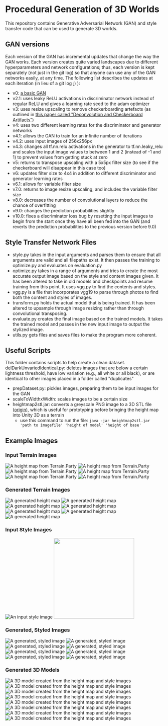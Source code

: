 # Procedural Generation of 3D Worlds
This repository contains Generative Adversarial Network (GAN) and style transfer code that can be used to generate 3D worlds.

## GAN versions
Each version of the GAN has incremental updates that change the way the GAN works. Each version creates quite varied landscapes due to different hyperparameters and network configurations; thus, each version is kept separately (not just in the git log) so that anyone can use any of the GAN networks easily, at any time. The following list describes the updates at each iteration (in lieu of a git log ;) ):
* v0: [a basic GAN](https://github.com/uclaacmai/Generative-Adversarial-Network-Tutorial)
* v2.1: uses leaky ReLU activations in discriminator network instead of regular ReLU and gives a learning rate seed to the adam optimizer
* v3: uses resize upscaling to remove checkerboarding artefacts (as outlined in [this paper called "Deconvolution and Checkerboard Artifacts"](https://distill.pub/2016/deconv-checkerboard/))
* v4: uses two different learning rates for the discriminator and generator networks
* v4.1: allows the GAN to train for an infinite number of iterations
* v4.2: uses input images of 256x256px
* v4.3: changes all tf.nn.relu activations in the generator to tf.nn.leaky_relu and scales the input image values to between 1 and 2 (instead of -1 and 1) to prevent values from getting stuck at zero
* v5: returns to transpose upscaling with a 5x5px filter size (to see if the checkerboard will disappear in this case too)
* v6: updates filter size to 4x4 in addition to different discriminator and generator learning rates
* v6.1: allows for variable filter size
* v7.0: returns to image resize upscaling, and includes the variable filter size
* v8.0: decreases the number of convolutional layers to reduce the chance of overfitting
* v9.0: changes the prediction probabilities slightly
* v10.0: fixes a discriminator loss bug by resetting the input images to begin from the start once they have all been fed into the GAN (and reverts the prediction probabilities to the previous version before 9.0)

## Style Transfer Network Files
* style.py takes in the input arguments and parses them to ensure that all arguments are valid and all filepaths exist. It then passes the training to optimize.py and evaluates on evaluation.py
* optimize.py takes in a range of arguments and tries to create the most accurate output image based on the style and content images given. It has been altered to take in old models and checkpoints and resume training from this point. It uses vgg.py to find the contents and styles.
* vgg.py is a file that incorporates vgg19 to parse through photos to find both the content and styles of images. 
* transform.py holds the actual model that is being trained. It has been altered to upsample through image resizing rather than through convolutional transposing. 
* evaluate.py creates the final image based on the trained models. It takes the trained model and passes in the new input image to output the stylized image. 
* utils.py gets files and saves files to make the program more coherent. 

## Useful Scripts
This folder contains scripts to help create a clean dataset.
delDarkUnvariedIdentical.py: deletes images that are below a certain lightness threshold, have low variation (e.g., all white or all black), or are identical to other images placed in a folder called "duplicates"
* prepDataset.py: pickles images, preparing them to be input images for the GAN
* scaleToWidthxWidth: scales images to be a certain size
* heightmap2stl.jar: converts a greyscale PNG image to a 3D STL file ([origin](http://www.instructables.com/id/Converting-Map-Height-Data-Into-3D-Tiles/)), which is useful for prototyping before bringing the height map into Unity 3D as a terrain
  * use this command to run the file:
  ```java -jar heightmap2stl.jar 'path to imagefile' 'height of model' 'height of base'```

## Example Images
### Input Terrain Images
![A height map from Terrain.Party](/example_images/input_terrain/1.png)
![A height map from Terrain.Party](/example_images/input_terrain/2.png)
![A height map from Terrain.Party](/example_images/input_terrain/3.png)
![A height map from Terrain.Party](/example_images/input_terrain/4.png)
![A height map from Terrain.Party](/example_images/input_terrain/5.png)
![A height map from Terrain.Party](/example_images/input_terrain/6.png)

### Generated Terrain Images
![A generated height map](/example_images/generated_terrain/1.png)
![A generated height map](/example_images/generated_terrain/2.png)
![A generated height map](/example_images/generated_terrain/3.png)
![A generated height map](/example_images/generated_terrain/4.png)
![A generated height map](/example_images/generated_terrain/5.png)
![A generated height map](/example_images/generated_terrain/Almost_Rivers.png)
![A generated height map](/example_images/generated_terrain/checkerboarded.png)

### Input Style Images
![An input style image](/example_images/style_images/himalay.jpg)
<img src = "/example_images/style_images/AS-Salt-Glaciers.jpg" height="256px" width="256px">

### Generated, Styled Images
![A generated, styled image](/example_images/generated_styled/1.png)
![A generated, styled image](/example_images/generated_styled/1_him.png)
![A generated, styled image](/example_images/generated_styled/1_style.png)
![A generated, styled image](/example_images/generated_styled/2_style.png)
![A generated, styled image](/example_images/generated_styled/3_rain_princess.png)
![A generated, styled image](/example_images/generated_styled/4.png)
![A generated, styled image](/example_images/generated_styled/Almost_Rivers.png)
![A generated, styled image](/example_images/generated_styled/generated_140.0_2.png)

### Generated 3D Models
![A 3D model created from the height map and style images](/example_images/3D_views/1_3D_styled.PNG)
![A 3D model created from the height map and style images](/example_images/3D_views/2_3D_styled.PNG)
![A 3D model created from the height map and style images](/example_images/3D_views/3_3D_styled.PNG)
![A 3D model created from the height map and style images](/example_images/3D_views/4_3D_styled.PNG)
![A 3D model created from the height map and style images](/example_images/3D_views/5_3D_styled.PNG)
![A 3D model created from the height map and style images](/example_images/3D_views/checkerboard_3D.PNG)
![A 3D model created from the height map and style images](/example_images/3D_views/ravines.PNG)
![A 3D model created from the height map and style images](/example_images/3D_views/small_hills_coloured.PNG)
